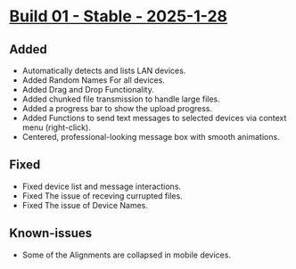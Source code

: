 # [Build 01 - Stable - 2025-1-28](https://github.com/Adityasinh-Sodha/AirLink/releases/tag/Build-01)
## Added
- Automatically detects and lists LAN devices.
- Added Random Names For all devices.
- Added Drag and Drop Functionality.
- Added chunked file transmission to handle large files.
- Added a progress bar to show the upload progress.
- Added Functions to send text messages to selected devices via context menu (right-click).
- Centered, professional-looking message box with smooth animations.
## Fixed
- Fixed device list and message interactions.
- Fixed The issue of receving currupted files.
- Fixed The issue of Device Names.
## Known-issues
- Some of the Alignments are collapsed in mobile devices.

